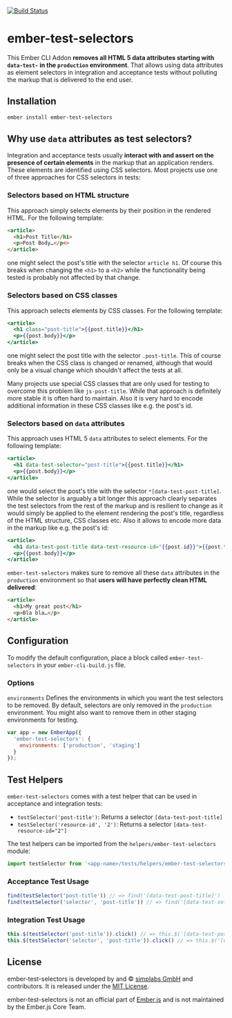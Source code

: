 [![Build Status](https://travis-ci.org/simplabs/ember-test-selectors.svg?branch=master)](https://travis-ci.org/simplabs/ember-test-selectors)

# ember-test-selectors

This Ember CLI Addon __removes all HTML 5 data attributes starting with
`data-test-` in the `production` environment__. That allows using data
attributes as element selectors in integration and acceptance tests without
polluting the markup that is delivered to the end user.

## Installation

```bash
ember install ember-test-selectors
```

## Why use `data` attributes as test selectors?

Integration and acceptance tests usually __interact with and assert on the
presence of certain elements__ in the markup that an application renders. These
elements are identified using CSS selectors. Most projects use one of three
approaches for CSS selectors in tests:

### Selectors based on HTML structure

This approach simply selects elements by their position in the rendered HTML.
For the following template:

```html
<article>
  <h1>Post Title</h1>
  <p>Post Body…</p<>
</article>
```

one might select the post's title with the selector `article h1`. Of course
this breaks when changing the `<h1>` to a `<h2>` while the functionality being
tested is probably not affected by that change.

### Selectors based on CSS classes

This approach selects elements by CSS classes. For the following template:

```hbs
<article>
  <h1 class="post-title">{{post.title}}</h1>
  <p>{{post.body}}</p>
</article>
```

one might select the post title with the selector `.post-title`. This of course
breaks when the CSS class is changed or renamed, although that would only be a
visual change which shouldn't affect the tests at all.

Many projects use special CSS classes that are only used for testing to
overcome this problem like `js-post-title`. While that approach is definitely
more stable it is often hard to maintain. Also it is very hard to encode
additional information in these CSS classes like e.g. the post's id.

### Selectors based on `data` attributes

This approach uses HTML 5 `data` attributes to select elements. For the
following template:

```hbs
<article>
  <h1 data-test-selector="post-title">{{post.title}}</h1>
  <p>{{post.body}}</p>
</article>
```

one would select the post's title with the selector
`*[data-test-post-title]`. While the selector is arguably a bit longer this
approach clearly separates the test selectors from the rest of the markup and
is resilient to change as it would simply be applied to the element rendering
the post's title, regardless of the HTML structure, CSS classes etc. Also it
allows to encode more data in the markup like e.g. the post's id:

```hbs
<article>
  <h1 data-test-post-title data-test-resource-id="{{post.id}}">{{post.title}}</h1>
  <p>{{post.body}}</p>
</article>
```

`ember-test-selectors` makes sure to remove all these `data` attributes in the
`production` environment so that __users will have perfectly clean HTML
delivered__:

```html
<article>
  <h1>My great post</h1>
  <p>Bla bla…</p>
</article>
```

## Configuration
To modify the default configuration, place a block called `ember-test-selectors`
in your `ember-cli-build.js` file.

### Options

`environments`
Defines the environments in which you want the test selectors to be removed.
By default, selectors are only removed in the `production` environment. You
might also want to remove them in other staging environments for testing.

```javascript
var app = new EmberApp({
  'ember-test-selectors': {
    environments: ['production', 'staging']
  }
});
```

## Test Helpers

`ember-test-selectors` comes with a test helper that can be used in acceptance
and integration tests:

* `testSelector('post-title')`: Returns a selector `[data-test-post-title]`
* `testSelector('resource-id', '2')`: Returns a selector `[data-test-resource-id="2"]`

The test helpers can be imported from the `helpers/ember-test-selectors`
module:

```javascript
import testSelector from '<app-name>/tests/helpers/ember-test-selectors';
```

### Acceptance Test Usage

```js
find(testSelector('post-title')) // => find('[data-test-post-title]')
find(testSelector('selector', 'post-title')) // => find('[data-test-selector="post-title"]')
```

### Integration Test Usage

```js
this.$(testSelector('post-title')).click() // => this.$('[data-test-post-title]').click()
this.$(testSelector('selector', 'post-title')).click() // => this.$('[data-test-selector="post-title"]').click()
```

## License

ember-test-selectors is developed by and &copy;
[simplabs GmbH](http://simplabs.com) and contributors. It is released under the
[MIT License](https://github.com/simplabs/ember-simple-auth/blob/master/LICENSE).

ember-test-selectors is not an official part of [Ember.js](http://emberjs.com)
and is not maintained by the Ember.js Core Team.
